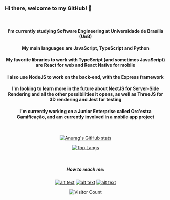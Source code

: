 ### Hi there, welcome to my GitHub! 👋

<br>

<div align="center">
<h4>
I'm currently studying Software Engineering at Universidade de Brasília (UnB)
</h4>
<h4>
  My main languages are JavaScript, TypeScript and Python
</h4>
<h4>
My favorite libraries to work with TypeScript (and sometimes JavaScript) are React for web and React Native for mobile
</h4>
<h4>I also use NodeJS to work on the back-end, with the Express framework</h4>
<h4>
I'm looking to learn more in the future about NextJS for Server-Side Rendering and all the other possibilities it opens, as well as ThreeJS for 3D rendering and Jest for testing
</h4>
 <h4>I'm currently working on a Junior Enterprise called Orc'estra Gamificação, and am currently involved in a mobile app project</h4
</div>

<br>

<div align="center">

[![Anurag's GitHub stats](https://github-readme-stats.vercel.app/api?username=gustavokenzo1&theme=tokyonight)](https://github.com/gustavokenzo1)

[![Top Langs](https://github-readme-stats.vercel.app/api/top-langs/?username=gustavokenzo1&theme=tokyonight)](https://github.com/gustavokenzo1)

<br>

<!-- icons with padding -->

 <h5>How to reach me:</h5>
 
[![alt text][1.1]][1]
[![alt text][2.1]][2]
[![alt text][3.1]][3]

[1.1]: https://img.shields.io/badge/Instagram-E4405F?style=for-the-badge&logo=instagram&logoColor=white "instagram"
[2.1]: https://img.shields.io/badge/Gmail-D14836?style=for-the-badge&logo=gmail&logoColor=white "gmail"
[3.1]: https://img.shields.io/badge/LinkedIn-0077B5?style=for-the-badge&logo=linkedin&logoColor=white "linkedin"
[1]: https://www.instagram.com/gustavokenzo1/
[2]: mailto:gustavokenzo314@gmail.com
[3]: https://www.linkedin.com/in/gustavo-kenzo/

![Visitor Count](https://profile-counter.glitch.me/gustavokenzo1/count.svg)

 </div>
